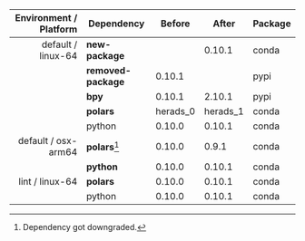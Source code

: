 |Environment / Platform|Dependency|Before|After|Package|
|-:|-|-|-|-|
|default / linux-64|**new-package**||0.10.1|conda|
||**removed-package**|0.10.1||pypi|
||**bpy**|0.10.1|2.10.1|pypi|
||**polars**|herads_0|herads_1|conda|
||python|0.10.0|0.10.1|conda|
|default / osx-arm64|**polars**[^2]|0.10.0|0.9.1|conda|
||**python**|0.10.0|0.10.1|conda|
|lint / linux-64|**polars**|0.10.0|0.10.1|conda|
||python|0.10.0|0.10.1|conda|

[^1]: *Cursive* means explicit dependency.
[^2]: Dependency got downgraded.
